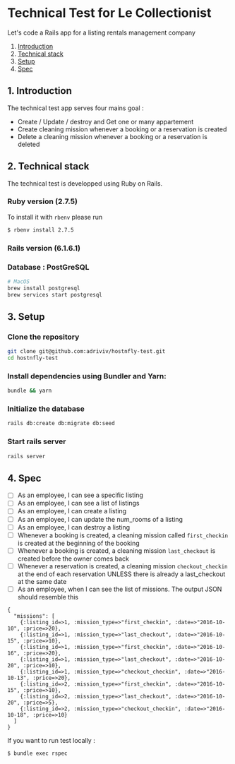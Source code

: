 # Technical Test for Le Collectionist

Let's code a Rails app for a listing rentals management company

1. [Introduction](#1-introduction)
2. [Technical stack](#2-technical-stack)
3. [Setup](#3-setup)
4. [Spec](#4-spec)

## 1. Introduction

The technical test app serves four mains goal :
  - Create / Update / destroy and Get one or many appartement
  - Create cleaning mission whenever a booking or a reservation is created
  - Delete a cleaning mission  whenever a booking or a reservation is deleted

## 2. Technical stack

The technical test is developped using Ruby on Rails.

### Ruby version (2.7.5)

To install it with `rbenv` please run

```sh
$ rbenv install 2.7.5
```

### Rails version (6.1.6.1)

### Database : PostGreSQL

```sh
# MacOS
brew install postgresql
brew services start postgresql
```

## 3. Setup

### Clone the repository

```sh
git clone git@github.com:adriviv/hostnfly-test.git
cd hostnfly-test
```

### Install dependencies using Bundler and Yarn:

```sh
bundle && yarn
```

### Initialize the database

```sh
rails db:create db:migrate db:seed
```

### Start rails server

```sh
rails server
```

## 4. Spec

- [ ] As an employee, I can see a specific listing
- [ ] As an employee, I can see a list of listings
- [ ] As an employee, I can create a listing
- [ ] As an employee, I can update the num_rooms of a listing
- [ ] As an employee, I can destroy a listing
- [ ] Whenever a booking is created, a cleaning mission called `first_checkin` is created at the beginning of the booking
- [ ] Whenever a booking is created, a cleaning mission `last_checkout` is created before the owner comes back
- [ ] Whenever a reservation is created, a cleaning mission `checkout_checkin` at the end of each reservation UNLESS there is already a last_checkout at the same date
- [ ] As an employee, when I can see the list of missions. The output JSON should resemble this
```
{
  "missions": [
    {:listing_id=>1, :mission_type=>"first_checkin", :date=>"2016-10-10", :price=>20},
    {:listing_id=>1, :mission_type=>"last_checkout", :date=>"2016-10-15", :price=>10},
    {:listing_id=>1, :mission_type=>"first_checkin", :date=>"2016-10-16", :price=>20},
    {:listing_id=>1, :mission_type=>"last_checkout", :date=>"2016-10-20", :price=>10},
    {:listing_id=>1, :mission_type=>"checkout_checkin", :date=>"2016-10-13", :price=>20},
    {:listing_id=>2, :mission_type=>"first_checkin", :date=>"2016-10-15", :price=>10},
    {:listing_id=>2, :mission_type=>"last_checkout", :date=>"2016-10-20", :price=>5},
    {:listing_id=>2, :mission_type=>"checkout_checkin", :date=>"2016-10-18", :price=>10}
  ]
}
```


If you want to run test locally :

```sh
$ bundle exec rspec
```
